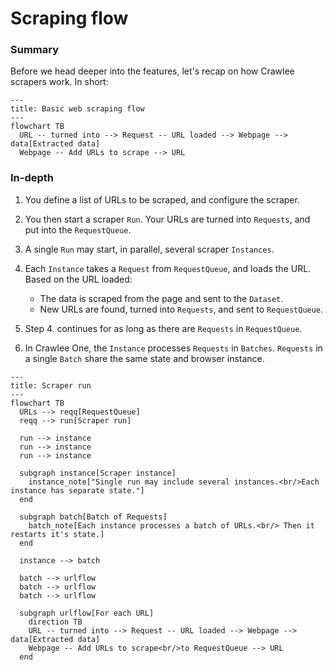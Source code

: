 # Scraping flow

### Summary

Before we head deeper into the features, let's recap on how Crawlee scrapers work. In short:

```mermaid
---
title: Basic web scraping flow
---
flowchart TB
  URL -- turned into --> Request -- URL loaded --> Webpage --> data[Extracted data]
  Webpage -- Add URLs to scrape --> URL
```

### In-depth

  1. You define a list of URLs to be scraped, and configure the scraper.

  2. You then start a scraper `Run`. Your URLs are turned into `Requests`, and put into the `RequestQueue`.

  3. A single `Run` may start, in parallel, several scraper `Instances`.
  
  4. Each `Instance` takes a `Request` from `RequestQueue`, and loads the URL. Based on the URL loaded:
     - The data is scraped from the page and sent to the `Dataset`.
     - New URLs are found, turned into `Requests`, and sent to `RequestQueue`.

  5. Step 4. continues for as long as there are `Requests` in `RequestQueue`.

  6. In Crawlee One, the `Instance` processes `Requests` in `Batches`. `Requests` in a single `Batch` share the same state and browser instance.

```mermaid
---
title: Scraper run
---
flowchart TB
  URLs --> reqq[RequestQueue]
  reqq --> run[Scraper run]

  run --> instance
  run --> instance
  run --> instance

  subgraph instance[Scraper instance]
    instance_note["Single run may include several instances.<br/>Each instance has separate state."]
  end

  subgraph batch[Batch of Requests]
    batch_note[Each instance processes a batch of URLs.<br/> Then it restarts it's state.]
  end

  instance --> batch

  batch --> urlflow
  batch --> urlflow
  batch --> urlflow

  subgraph urlflow[For each URL]
    direction TB
    URL -- turned into --> Request -- URL loaded --> Webpage --> data[Extracted data]
    Webpage -- Add URLs to scrape<br/>to RequestQueue --> URL
  end
```
